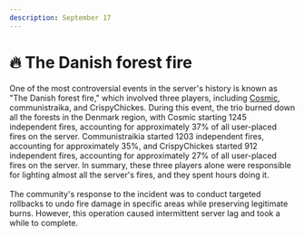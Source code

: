 ```yaml
---
description: September 17
---
```


# 🔥 The Danish forest fire

One of the most controversial events in the server's history is known as "The Danish forest fire," which involved three players, including [Cosmic](../../../towny/towns/finland-region/garvia/garvian-residents/cosmicwaffles.md), communistraika, and CrispyChickes. During this event, the trio burned down all the forests in the Denmark region, with Cosmic starting 1245 independent fires, accounting for approximately 37% of all user-placed fires on the server. Communistraikia started 1203 independent fires, accounting for approximately 35%, and CrispyChickes started 912 independent fires, accounting for approximately 27% of all user-placed fires on the server. In summary, these three players alone were responsible for lighting almost all the server's fires, and they spent hours doing it.\
\
The community's response to the incident was to conduct targeted rollbacks to undo fire damage in specific areas while preserving legitimate burns. However, this operation caused intermittent server lag and took a while to complete.
